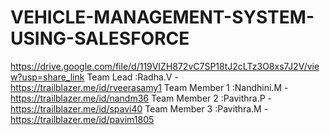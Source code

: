# VEHICLE-MANAGEMENT-SYSTEM-USING-SALESFORCE
https://drive.google.com/file/d/119VIZH872vC7SP18tJ2cLTz3O8xs7J2V/view?usp=share_link
Team Lead     :Radha.V     - https://trailblazer.me/id/rveerasamy1
Team Member 1 :Nandhini.M  - https://trailblazer.me/id/nandm36
Team Member 2 :Pavithra.P  - https://trailblazer.me/id/spavi40
Team Member 3 :Pavithra.M  - https://trailblazer.me/id/pavim1805
